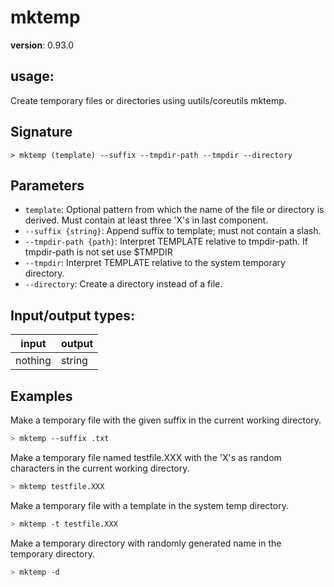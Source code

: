 # mktemp

**version**: 0.93.0

## **usage**:

Create temporary files or directories using uutils/coreutils mktemp.

## Signature

`> mktemp (template) --suffix --tmpdir-path --tmpdir --directory`

## Parameters

- `template`: Optional pattern from which the name of the file or directory is derived. Must contain at least three 'X's in last component.
- `--suffix {string}`: Append suffix to template; must not contain a slash.
- `--tmpdir-path {path}`: Interpret TEMPLATE relative to tmpdir-path. If tmpdir-path is not set use $TMPDIR
- `--tmpdir`: Interpret TEMPLATE relative to the system temporary directory.
- `--directory`: Create a directory instead of a file.

## Input/output types:

| input   | output |
| ------- | ------ |
| nothing | string |

## Examples

Make a temporary file with the given suffix in the current working directory.

```bash
> mktemp --suffix .txt
```

Make a temporary file named testfile.XXX with the 'X's as random characters in the current working directory.

```bash
> mktemp testfile.XXX
```

Make a temporary file with a template in the system temp directory.

```bash
> mktemp -t testfile.XXX
```

Make a temporary directory with randomly generated name in the temporary directory.

```bash
> mktemp -d
```
